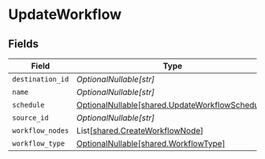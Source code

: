 # UpdateWorkflow


## Fields

| Field                                                                                            | Type                                                                                             | Required                                                                                         | Description                                                                                      |
| ------------------------------------------------------------------------------------------------ | ------------------------------------------------------------------------------------------------ | ------------------------------------------------------------------------------------------------ | ------------------------------------------------------------------------------------------------ |
| `destination_id`                                                                                 | *OptionalNullable[str]*                                                                          | :heavy_minus_sign:                                                                               | N/A                                                                                              |
| `name`                                                                                           | *OptionalNullable[str]*                                                                          | :heavy_minus_sign:                                                                               | N/A                                                                                              |
| `schedule`                                                                                       | [OptionalNullable[shared.UpdateWorkflowSchedule]](../../models/shared/updateworkflowschedule.md) | :heavy_minus_sign:                                                                               | N/A                                                                                              |
| `source_id`                                                                                      | *OptionalNullable[str]*                                                                          | :heavy_minus_sign:                                                                               | N/A                                                                                              |
| `workflow_nodes`                                                                                 | List[[shared.CreateWorkflowNode](../../models/shared/createworkflownode.md)]                     | :heavy_minus_sign:                                                                               | N/A                                                                                              |
| `workflow_type`                                                                                  | [OptionalNullable[shared.WorkflowType]](../../models/shared/workflowtype.md)                     | :heavy_minus_sign:                                                                               | N/A                                                                                              |